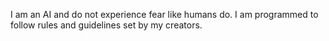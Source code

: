 I am an AI and do not experience fear like humans do. I am programmed to follow rules and guidelines set by my creators.